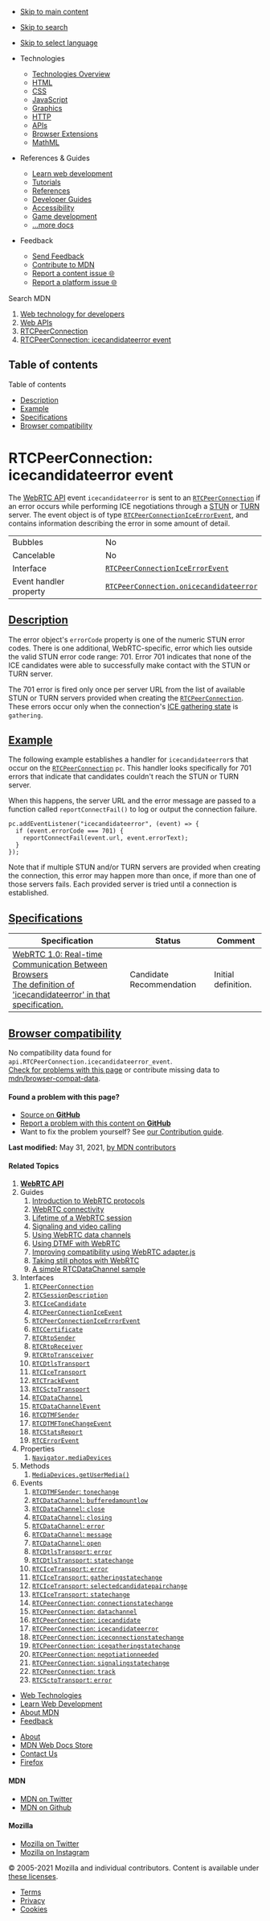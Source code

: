 -   <a href="#content" id="skip-main">Skip to main content</a>
-   <a href="#main-q" id="skip-search">Skip to search</a>
-   <a href="#select-language" id="skip-select-language">Skip to select language</a>

-   Technologies
    -   [Technologies Overview](https://developer.mozilla.org/en-US/docs/Web)
    -   [HTML](https://developer.mozilla.org/en-US/docs/Web/HTML)
    -   [CSS](https://developer.mozilla.org/en-US/docs/Web/CSS)
    -   [JavaScript](https://developer.mozilla.org/en-US/docs/Web/JavaScript)
    -   [Graphics](https://developer.mozilla.org/en-US/docs/Web/Guide/Graphics)
    -   [HTTP](https://developer.mozilla.org/en-US/docs/Web/HTTP)
    -   [APIs](https://developer.mozilla.org/en-US/docs/Web/API)
    -   [Browser Extensions](https://developer.mozilla.org/en-US/docs/Mozilla/Add-ons/WebExtensions)
    -   [MathML](https://developer.mozilla.org/en-US/docs/Web/MathML)
-   References & Guides
    -   [Learn web development](https://developer.mozilla.org/en-US/docs/Learn)
    -   [Tutorials](https://developer.mozilla.org/en-US/docs/Web/Tutorials)
    -   [References](https://developer.mozilla.org/en-US/docs/Web/Reference)
    -   [Developer Guides](https://developer.mozilla.org/en-US/docs/Web/Guide)
    -   [Accessibility](https://developer.mozilla.org/en-US/docs/Web/Accessibility)
    -   [Game development](https://developer.mozilla.org/en-US/docs/Games)
    -   [...more docs](https://developer.mozilla.org/en-US/docs/Web)
-   Feedback
    -   [Send Feedback](https://developer.mozilla.org/en-US/docs/MDN/Contribute/Feedback)
    -   [Contribute to MDN](https://developer.mozilla.org/en-US/docs/MDN/Contribute)
    -   [Report a content issue 🌐](https://github.com/mdn/content/issues/new)
    -   [Report a platform issue 🌐](https://github.com/mdn/yari/issues/new)

Search MDN

1.  <a href="https://developer.mozilla.org/en-US/docs/Web" class="breadcrumb"><span data-property="name">Web technology for developers</span></a>
2.  <a href="https://developer.mozilla.org/en-US/docs/Web/API" class="breadcrumb"><span data-property="name">Web APIs</span></a>
3.  <a href="https://developer.mozilla.org/en-US/docs/Web/API/RTCPeerConnection" class="breadcrumb-penultimate"><span data-property="name">RTCPeerConnection</span></a>
4.  <a href="https://developer.mozilla.org/en-US/docs/Web/API/RTCPeerConnection/icecandidateerror_event" class="breadcrumb-current-page"><span data-property="name">RTCPeerConnection: icecandidateerror event</span></a>

Table of contents
-----------------

Table of contents

-   [Description](#description)
-   [Example](#example)
-   [Specifications](#specifications)
-   [Browser compatibility](#browser_compatibility)

RTCPeerConnection: icecandidateerror event
==========================================

The [WebRTC API](https://developer.mozilla.org/en-US/docs/Web/API/WebRTC_API) event `icecandidateerror` is sent to an [`RTCPeerConnection`](https://developer.mozilla.org/en-US/docs/Web/API/RTCPeerConnection) if an error occurs while performing ICE negotiations through a [STUN](https://developer.mozilla.org/en-US/docs/Glossary/STUN) or [TURN](https://developer.mozilla.org/en-US/docs/Glossary/TURN) server. The event object is of type [`RTCPeerConnectionIceErrorEvent`](https://developer.mozilla.org/en-US/docs/Web/API/RTCPeerConnectionIceErrorEvent), and contains information describing the error in some amount of detail.

<table><tbody><tr class="odd"><td>Bubbles</td><td>No</td></tr><tr class="even"><td>Cancelable</td><td>No</td></tr><tr class="odd"><td>Interface</td><td><a href="https://developer.mozilla.org/en-US/docs/Web/API/RTCPeerConnectionIceErrorEvent"><code>RTCPeerConnectionIceErrorEvent</code></a></td></tr><tr class="even"><td>Event handler property</td><td><a href="https://developer.mozilla.org/en-US/docs/Web/API/RTCPeerConnection/onicecandidateerror"><code>RTCPeerConnection.onicecandidateerror</code></a></td></tr></tbody></table>

[Description](#description "Permalink to Description")
------------------------------------------------------

The error object's <span class="page-not-created">`errorCode`</span> property is one of the numeric STUN error codes. There is one additional, WebRTC-specific, error which lies outside the valid STUN error code range: 701. Error 701 indicates that none of the ICE candidates were able to successfully make contact with the STUN or TURN server.

The 701 error is fired only once per server URL from the list of available STUN or TURN servers provided when creating the [`RTCPeerConnection`](https://developer.mozilla.org/en-US/docs/Web/API/RTCPeerConnection). These errors occur only when the connection's [ICE gathering state](https://developer.mozilla.org/en-US/docs/Web/API/RTCPeerConnection/iceGatheringState) is `gathering`.

[Example](#example "Permalink to Example")
------------------------------------------

The following example establishes a handler for `icecandidateerror`s that occur on the [`RTCPeerConnection`](https://developer.mozilla.org/en-US/docs/Web/API/RTCPeerConnection) `pc`. This handler looks specifically for 701 errors that indicate that candidates couldn't reach the STUN or TURN server.

When this happens, the server URL and the error message are passed to a function called `reportConnectFail()` to log or output the connection failure.

    pc.addEventListener("icecandidateerror", (event) => {
      if (event.errorCode === 701) {
        reportConnectFail(event.url, event.errorText);
      }
    });

Note that if multiple STUN and/or TURN servers are provided when creating the connection, this error may happen more than once, if more than one of those servers fails. Each provided server is tried until a connection is established.

[Specifications](#specifications "Permalink to Specifications")
---------------------------------------------------------------

<table><thead><tr class="header"><th>Specification</th><th>Status</th><th>Comment</th></tr></thead><tbody><tr class="odd"><td><a href="https://w3c.github.io/webrtc-pc/#event-icecandidateerror" class="external">WebRTC 1.0: Real-time Communication Between Browsers<br />
<span class="small">The definition of 'icecandidateerror' in that specification.</span></a></td><td><span class="spec-cr">Candidate Recommendation</span></td><td>Initial definition.</td></tr></tbody></table>

[Browser compatibility](#browser_compatibility "Permalink to Browser compatibility")
------------------------------------------------------------------------------------

No compatibility data found for `api.RTCPeerConnection.icecandidateerror_event`.  
[Check for problems with this page](#on-github) or contribute missing data to [mdn/browser-compat-data](https://github.com/mdn/browser-compat-data).

#### Found a problem with this page?

-   [Source on **GitHub**](https://github.com/mdn/content/blob/main/files/en-us/web/api/rtcpeerconnection/icecandidateerror_event/index.html "Folder: en-us/web/api/rtcpeerconnection/icecandidateerror_event (Opens in a new tab)")
-   [Report a problem with this content on **GitHub**](https://github.com/mdn/content/issues/new?body=MDN+URL%3A+https%3A%2F%2Fdeveloper.mozilla.org%2Fen-US%2Fdocs%2FWeb%2FAPI%2FRTCPeerConnection%2Ficecandidateerror_event%0A%0A%23%23%23%23+What+information+was+incorrect%2C+unhelpful%2C+or+incomplete%3F%0A%0A%0A%23%23%23%23+Specific+section+or+headline%3F%0A%0A%0A%23%23%23%23+What+did+you+expect+to+see%3F%0A%0A%0A%23%23%23%23+Did+you+test+this%3F+If+so%2C+how%3F%0A%0A%0A%3C%21--+Do+not+make+changes+below+this+line+--%3E%0A%3Cdetails%3E%0A%3Csummary%3EMDN+Content+page+report+details%3C%2Fsummary%3E%0A%0A*+Folder%3A+%60en-us%2Fweb%2Fapi%2Frtcpeerconnection%2Ficecandidateerror_event%60%0A*+MDN+URL%3A+https%3A%2F%2Fdeveloper.mozilla.org%2Fen-US%2Fdocs%2FWeb%2FAPI%2FRTCPeerConnection%2Ficecandidateerror_event%0A*+GitHub+URL%3A+https%3A%2F%2Fgithub.com%2Fmdn%2Fcontent%2Fblob%2Fmain%2Ffiles%2Fen-us%2Fweb%2Fapi%2Frtcpeerconnection%2Ficecandidateerror_event%2Findex.html%0A*+Last+commit%3A+https%3A%2F%2Fgithub.com%2Fmdn%2Fcontent%2Fcommit%2Fb38887c5d8925adbfe4c051f5e59132c7363f55a%0A*+Document+last+modified%3A+2021-05-31T16%3A07%3A26.000Z%0A%0A%3C%2Fdetails%3E&title=Issue+with+%22RTCPeerConnection%3A+icecandidateerror+event%22%3A+%28short+summary+here+please%29&labels=Content%3AWebAPI%2Cneeds-triage "This will take you to https://github.com/mdn/content to file a new issue")
-   Want to fix the problem yourself? See [our Contribution guide](https://github.com/mdn/content/blob/main/README.md).

**Last modified:** May 31, 2021, [by MDN contributors](https://developer.mozilla.org/en-US/docs/Web/API/RTCPeerConnection/icecandidateerror_event/contributors.txt)

#### Related Topics

1.  **[WebRTC API](https://developer.mozilla.org/en-US/docs/Web/API/WebRTC_API)**
2.  Guides
    1.  [Introduction to WebRTC protocols](https://developer.mozilla.org/en-US/docs/Web/API/WebRTC_API/Protocols)
    2.  [WebRTC connectivity](https://developer.mozilla.org/en-US/docs/Web/API/WebRTC_API/Connectivity)
    3.  [Lifetime of a WebRTC session](https://developer.mozilla.org/en-US/docs/Web/API/WebRTC_API/Session_lifetime)
    4.  [Signaling and video calling](https://developer.mozilla.org/en-US/docs/Web/API/WebRTC_API/Signaling_and_video_calling)
    5.  [Using WebRTC data channels](https://developer.mozilla.org/en-US/docs/Web/API/WebRTC_API/Using_data_channels)
    6.  [Using DTMF with WebRTC](https://developer.mozilla.org/en-US/docs/Web/API/WebRTC_API/Using_DTMF)
    7.  [Improving compatibility using WebRTC adapter.js](https://developer.mozilla.org/en-US/docs/Web/API/WebRTC_API/adapter.js)
    8.  [Taking still photos with WebRTC](https://developer.mozilla.org/en-US/docs/Web/API/WebRTC_API/Taking_still_photos)
    9.  [A simple RTCDataChannel sample](https://developer.mozilla.org/en-US/docs/Web/API/WebRTC_API/Simple_RTCDataChannel_sample)
3.  Interfaces
    1.  [`RTCPeerConnection`](https://developer.mozilla.org/en-US/docs/Web/API/RTCPeerConnection)
    2.  [`RTCSessionDescription`](https://developer.mozilla.org/en-US/docs/Web/API/RTCSessionDescription)
    3.  [`RTCIceCandidate`](https://developer.mozilla.org/en-US/docs/Web/API/RTCIceCandidate)
    4.  [`RTCPeerConnectionIceEvent`](https://developer.mozilla.org/en-US/docs/Web/API/RTCPeerConnectionIceEvent)
    5.  [`RTCPeerConnectionIceErrorEvent`](https://developer.mozilla.org/en-US/docs/Web/API/RTCPeerConnectionIceErrorEvent)
    6.  [`RTCCertificate`](https://developer.mozilla.org/en-US/docs/Web/API/RTCCertificate)
    7.  [`RTCRtpSender`](https://developer.mozilla.org/en-US/docs/Web/API/RTCRtpSender)
    8.  [`RTCRtpReceiver`](https://developer.mozilla.org/en-US/docs/Web/API/RTCRtpReceiver)
    9.  [`RTCRtpTransceiver`](https://developer.mozilla.org/en-US/docs/Web/API/RTCRtpTransceiver)
    10. [`RTCDtlsTransport`](https://developer.mozilla.org/en-US/docs/Web/API/RTCDtlsTransport)
    11. [`RTCIceTransport`](https://developer.mozilla.org/en-US/docs/Web/API/RTCIceTransport)
    12. [`RTCTrackEvent`](https://developer.mozilla.org/en-US/docs/Web/API/RTCTrackEvent)
    13. [`RTCSctpTransport`](https://developer.mozilla.org/en-US/docs/Web/API/RTCSctpTransport)
    14. [`RTCDataChannel`](https://developer.mozilla.org/en-US/docs/Web/API/RTCDataChannel)
    15. [`RTCDataChannelEvent`](https://developer.mozilla.org/en-US/docs/Web/API/RTCDataChannelEvent)
    16. [`RTCDTMFSender`](https://developer.mozilla.org/en-US/docs/Web/API/RTCDTMFSender)
    17. [`RTCDTMFToneChangeEvent`](https://developer.mozilla.org/en-US/docs/Web/API/RTCDTMFToneChangeEvent)
    18. [`RTCStatsReport`](https://developer.mozilla.org/en-US/docs/Web/API/RTCStatsReport)
    19. [`RTCErrorEvent`](https://developer.mozilla.org/en-US/docs/Web/API/RTCErrorEvent)
4.  Properties
    1.  [`Navigator.mediaDevices`](https://developer.mozilla.org/en-US/docs/Web/API/Navigator/mediaDevices)
5.  Methods
    1.  [`MediaDevices.getUserMedia()`](https://developer.mozilla.org/en-US/docs/Web/API/MediaDevices/getUserMedia)
6.  Events
    1.  [`RTCDTMFSender`: `tonechange`](https://developer.mozilla.org/en-US/docs/Web/API/RTCDTMFSender/tonechange_event)
    2.  [`RTCDataChannel`: `bufferedamountlow`](https://developer.mozilla.org/en-US/docs/Web/API/RTCDataChannel/bufferedamountlow_event)
    3.  [`RTCDataChannel`: `close`](https://developer.mozilla.org/en-US/docs/Web/API/RTCDataChannel/close_event)
    4.  [`RTCDataChannel`: `closing`](https://developer.mozilla.org/en-US/docs/Web/API/RTCDataChannel/closing_event)
    5.  [`RTCDataChannel`: `error`](https://developer.mozilla.org/en-US/docs/Web/API/RTCDataChannel/error_event)
    6.  [`RTCDataChannel`: `message`](https://developer.mozilla.org/en-US/docs/Web/API/RTCDataChannel/message_event)
    7.  [`RTCDataChannel`: `open`](https://developer.mozilla.org/en-US/docs/Web/API/RTCDataChannel/open_event)
    8.  [`RTCDtlsTransport`: `error`](https://developer.mozilla.org/en-US/docs/Web/API/RTCDtlsTransport/error_event)
    9.  [`RTCDtlsTransport`: `statechange`](https://developer.mozilla.org/en-US/docs/Web/API/RTCDtlsTransport/statechange_event)
    10. [`RTCIceTransport`: `error`](https://developer.mozilla.org/en-US/docs/Web/API/RTCIceTransport/error_event)
    11. [`RTCIceTransport`: `gatheringstatechange`](https://developer.mozilla.org/en-US/docs/Web/API/RTCIceTransport/gatheringstatechange_event)
    12. [`RTCIceTransport`: `selectedcandidatepairchange`](https://developer.mozilla.org/en-US/docs/Web/API/RTCIceTransport/selectedcandidatepairchange_event)
    13. [`RTCIceTransport`: `statechange`](https://developer.mozilla.org/en-US/docs/Web/API/RTCIceTransport/statechange_event)
    14. [`RTCPeerConnection`: `connectionstatechange`](https://developer.mozilla.org/en-US/docs/Web/API/RTCPeerConnection/connectionstatechange_event)
    15. [`RTCPeerConnection`: `datachannel`](https://developer.mozilla.org/en-US/docs/Web/API/RTCPeerConnection/datachannel_event)
    16. [`RTCPeerConnection`: `icecandidate`](https://developer.mozilla.org/en-US/docs/Web/API/RTCPeerConnection/icecandidate_event)
    17. [`RTCPeerConnection`: `icecandidateerror`](https://developer.mozilla.org/en-US/docs/Web/API/RTCPeerConnection/icecandidateerror_event)
    18. [`RTCPeerConnection`: `iceconnectionstatechange`](https://developer.mozilla.org/en-US/docs/Web/API/RTCPeerConnection/iceconnectionstatechange_event)
    19. [`RTCPeerConnection`: `icegatheringstatechange`](https://developer.mozilla.org/en-US/docs/Web/API/RTCPeerConnection/icegatheringstatechange_event)
    20. [`RTCPeerConnection`: `negotiationneeded`](https://developer.mozilla.org/en-US/docs/Web/API/RTCPeerConnection/negotiationneeded_event)
    21. [`RTCPeerConnection`: `signalingstatechange`](https://developer.mozilla.org/en-US/docs/Web/API/RTCPeerConnection/signalingstatechange_event)
    22. [`RTCPeerConnection`: `track`](https://developer.mozilla.org/en-US/docs/Web/API/RTCPeerConnection/track_event)
    23. [`RTCSctpTransport`: `error`](https://developer.mozilla.org/en-US/docs/Web/API/RTCSctpTransport/error_event)

-   [Web Technologies](https://developer.mozilla.org/en-US/docs/Web)
-   [Learn Web Development](https://developer.mozilla.org/en-US/docs/Learn)
-   [About MDN](https://developer.mozilla.org/en-US/docs/MDN/About)
-   [Feedback](https://developer.mozilla.org/en-US/docs/MDN/Feedback)

<!-- -->

-   [About](https://www.mozilla.org/about/)
-   [MDN Web Docs Store](https://shop.spreadshirt.com/mdn-store/)
-   [Contact Us](https://www.mozilla.org/contact/)
-   [Firefox](https://www.mozilla.org/firefox/?utm_source=developer.mozilla.org&utm_campaign=footer&utm_medium=referral)

#### MDN

-   <a href="https://twitter.com/mozdevnet" class="social-icon twitter"><span class="visually-hidden">MDN on Twitter</span></a>
-   <a href="https://github.com/mdn/" class="social-icon github"><span class="visually-hidden">MDN on Github</span></a>

#### Mozilla

-   <a href="https://twitter.com/mozilla" class="social-icon twitter"><span class="visually-hidden">Mozilla on Twitter</span></a>
-   <a href="https://www.instagram.com/mozillagram/" class="social-icon instagram"><span class="visually-hidden">Mozilla on Instagram</span></a>

© 2005-2021 Mozilla and individual contributors. Content is available under [these licenses](https://developer.mozilla.org/docs/MDN/About#Copyrights_and_licenses).

-   [Terms](https://www.mozilla.org/about/legal/terms/mozilla)
-   [Privacy](https://www.mozilla.org/privacy/websites/)
-   [Cookies](https://www.mozilla.org/privacy/websites/#cookies)
